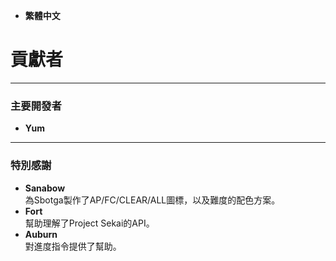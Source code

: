 - **繁體中文**

# **貢獻者**

---

### **主要開發者**  
- **Yum**  

---

### **特別感謝**  
- **Sanabow**  
  為Sbotga製作了AP/FC/CLEAR/ALL圖標，以及難度的配色方案。  
- **Fort**  
  幫助理解了Project Sekai的API。  
- **Auburn**  
  對進度指令提供了幫助。  
